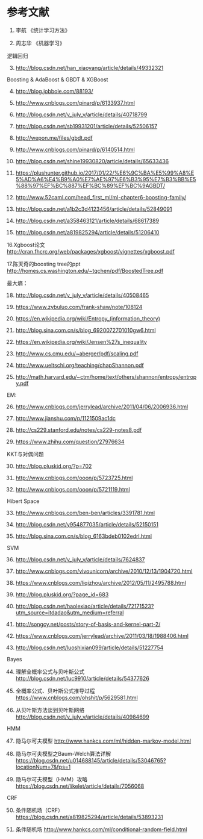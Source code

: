# 参考文献

1. 李航 《统计学习方法》

2. 周志华 《机器学习》

逻辑回归

3. http://blog.csdn.net/han_xiaoyang/article/details/49332321

Boosting & AdaBoost & GBDT & XGBoost

4. http://blog.jobbole.com/88193/

5. http://www.cnblogs.com/pinard/p/6133937.html

6. http://blog.csdn.net/v_july_v/article/details/40718799

7. http://blog.csdn.net/sb19931201/article/details/52506157

8. http://wepon.me/files/gbdt.pdf

9. http://www.cnblogs.com/pinard/p/6140514.html

10. http://blog.csdn.net/shine19930820/article/details/65633436

11. https://plushunter.github.io/2017/01/22/%E6%9C%BA%E5%99%A8%E5%AD%A6%E4%B9%A0%E7%AE%97%E6%B3%95%E7%B3%BB%E5%88%97%EF%BC%887%EF%BC%89%EF%BC%9AGBDT/

12. http://www.52caml.com/head_first_ml/ml-chapter6-boosting-family/

13. http://blog.csdn.net/a1b2c3d4123456/article/details/52849091

14. http://blog.csdn.net/a358463121/article/details/68617389

15. http://blog.csdn.net/a819825294/article/details/51206410

16.Xgboost论文 http://cran.fhcrc.org/web/packages/xgboost/vignettes/xgboost.pdf

17.陈天奇的boosting tree的ppt http://homes.cs.washington.edu/~tqchen/pdf/BoostedTree.pdf

最大熵：

18. http://blog.csdn.net/v_july_v/article/details/40508465

19. https://www.zybuluo.com/frank-shaw/note/108124

20. https://en.wikipedia.org/wiki/Entropy_(information_theory)

21. http://blog.sina.com.cn/s/blog_6920072701010gw6.html

22. https://en.wikipedia.org/wiki/Jensen%27s_inequality

23. http://www.cs.cmu.edu/~aberger/pdf/scaling.pdf

24. http://www.ueltschi.org/teaching/chapShannon.pdf

25. http://math.harvard.edu/~ctm/home/text/others/shannon/entropy/entropy.pdf

EM:

26. http://www.cnblogs.com/jerrylead/archive/2011/04/06/2006936.html

27. http://www.jianshu.com/p/1121509ac1dc

28. http://cs229.stanford.edu/notes/cs229-notes8.pdf

29. https://www.zhihu.com/question/27976634

KKT与对偶问题

30. http://blog.pluskid.org/?p=702

31. http://www.cnblogs.com/ooon/p/5723725.html

32. http://www.cnblogs.com/ooon/p/5721119.html

Hibert Space

33. http://www.cnblogs.com/ben-ben/articles/3391781.html

34. http://blog.csdn.net/y954877035/article/details/52150151

35. http://blog.sina.com.cn/s/blog_6163bdeb0102edrl.html

SVM

36. http://blog.csdn.net/v_july_v/article/details/7624837

37. http://www.cnblogs.com/vivounicorn/archive/2010/12/13/1904720.html

38. https://www.cnblogs.com/liqizhou/archive/2012/05/11/2495788.html

39. http://blog.pluskid.org/?page_id=683

40. http://blog.csdn.net/haolexiao/article/details/72171523?utm_source=itdadao&utm_medium=referral

41. http://songcy.net/posts/story-of-basis-and-kernel-part-2/

42. https://www.cnblogs.com/jerrylead/archive/2011/03/18/1988406.html

43. http://blog.csdn.net/luoshixian099/article/details/51227754

Bayes

44. 理解全概率公式与贝叶斯公式 http://blog.csdn.net/luc9910/article/details/54377626

45. 全概率公式、贝叶斯公式推导过程 https://www.cnblogs.com/ohshit/p/5629581.html

46. 从贝叶斯方法谈到贝叶斯网络 http://blog.csdn.net/v_july_v/article/details/40984699

HMM

47. 隐马尔可夫模型 http://www.hankcs.com/ml/hidden-markov-model.html

48. 隐马尔可夫模型之Baum-Welch算法详解 https://blog.csdn.net/u014688145/article/details/53046765?locationNum=7&fps=1

49. 隐马尔可夫模型（HMM）攻略 https://blog.csdn.net/likelet/article/details/7056068

CRF

50. 条件随机场（CRF） https://blog.csdn.net/a819825294/article/details/53893231

51. 条件随机场 http://www.hankcs.com/ml/conditional-random-field.html
